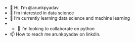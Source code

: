 - 👋 Hi, I’m @arunkpyadav
- 👀 I’m interested in data science
- 🌱 I’m currently learning data science and machine learning
- - 💞️ I’m looking to collaborate on python
- 📫 How to reach me arunkpyadav on linkdin.

<!---
arunkpyadav/arunkpyadav is a ✨ special ✨ repository because its `README.md` (this file) appears on your GitHub profile.
You can click the Preview link to take a look at your changes.
--->
